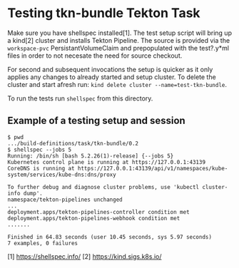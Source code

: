 # Testing tkn-bundle Tekton Task

Make sure you have shellspec installed[1]. The test setup script will bring up a
kind[2] cluster and installs Tekton Pipeline. The source is provided via the
`workspace-pvc` PersistantVolumeClaim and prepopulated with the test?.y*ml files
in order to not necesate the need for source checkout.

For second and subsequent invocations the setup is quicker as it only applies
any changes to already started and setup cluster. To delete the cluster and
start afresh run: `kind delete cluster --name=test-tkn-bundle`.

To run the tests run `shellspec` from this directory.

## Example of a testing setup and session

```shell
$ pwd
.../build-definitions/task/tkn-bundle/0.2
$ shellspec --jobs 5
Running: /bin/sh [bash 5.2.26(1)-release] {--jobs 5}
Kubernetes control plane is running at https://127.0.0.1:43139
CoreDNS is running at https://127.0.0.1:43139/api/v1/namespaces/kube-system/services/kube-dns:dns/proxy

To further debug and diagnose cluster problems, use 'kubectl cluster-info dump'.
namespace/tekton-pipelines unchanged
...
deployment.apps/tekton-pipelines-controller condition met
deployment.apps/tekton-pipelines-webhook condition met
.......

Finished in 64.83 seconds (user 10.45 seconds, sys 5.97 seconds)
7 examples, 0 failures
```

[1] https://shellspec.info/
[2] https://kind.sigs.k8s.io/
